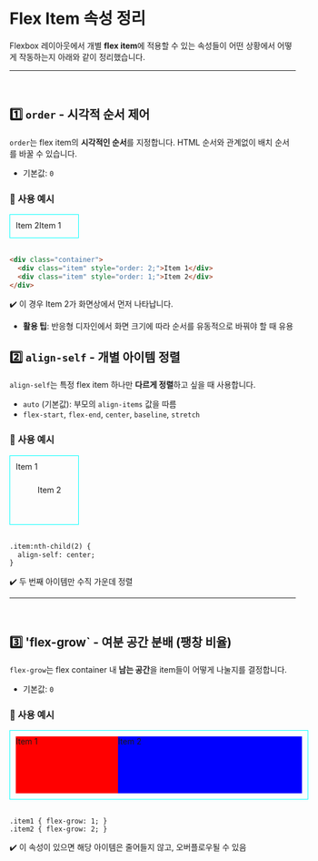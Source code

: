 # Flex Item 속성 정리
Flexbox 레이아웃에서 개별 **flex item**에 적용할 수 있는 속성들이 어떤 상황에서 어떻게 작동하는지 아래와 같이 정리했습니다.

---
<br>

## 1️⃣ `order` - 시각적 순서 제어
`order`는 flex item의 **시각적인 순서**를 지정합니다. HTML 순서와 관계없이 배치 순서를 바꿀 수 있습니다.

- 기본값: `0`

### 🧐 사용 예시
<div class="container" style="width: 100px; display:flex; height: 20px; border: 1px solid aqua; padding: 10px">
  <div class="item" style="order: 2;">Item 1</div>
  <div class="item" style="order: 1;">Item 2</div>
</div>

<br>

```html
<div class="container">
  <div class="item" style="order: 2;">Item 1</div>
  <div class="item" style="order: 1;">Item 2</div>
</div>
```

✔️ 이 경우 Item 2가 화면상에서 먼저 나타납니다.

- **활용 팁**: 반응형 디자인에서 화면 크기에 따라 순서를 유동적으로 바꿔야 할 때 유용

## 2️⃣ `align-self` - 개별 아이템 정렬
`align-self`는 특정 flex item 하나만 **다르게 정렬**하고 싶을 때 사용합니다.

- `auto` (기본값): 부모의 `align-items` 값을 따름
- `flex-start`, `flex-end`, `center`, `baseline`, `stretch`

### 🧐 사용 예시
<style>
.item2:nth-child(2) {
  align-self: center;
}
</style>

<div class="container" style="width: 100px; display:flex; height: 100px; border: 1px solid aqua; padding: 10px">
  <div class="item2">Item 1</div>
  <div class="item2">Item 2</div>
</div>

<br>

```html
.item:nth-child(2) {
  align-self: center;
}
```
✔️ 두 번째 아이템만 수직 가운데 정렬

---
<br>

## 3️⃣ 'flex-grow` - 여분 공간 분배 (팽창 비율)
`flex-grow`는 flex container 내 **남는 공간**을 item들이 어떻게 나눌지를 결정합니다.

- 기본값: `0`

### 🧐 사용 예시
<style>
.item3-1 { flex-grow: 1; background: red;}
.item3-2 { flex-grow: 2; background: blue;}
</style>

<div class="container" style="width: 100%; display:flex; height: 100px; border: 1px solid aqua; padding: 10px">
  <div class="item3-1">Item 1</div>
  <div class="item3-2">Item 2</div>
</div>

<br>

```
.item1 { flex-grow: 1; }
.item2 { flex-grow: 2; }
```

✔️ 이 속성이 있으면 해당 아이템은 줄어들지 않고, 오버플로우될 수 있음


